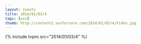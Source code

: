 ```yaml
--- 
layout: sieutv
title: 2014/01/03/4
tags: [xxx]
thumb: http://content2.sexforsure.com/2014/01/03/4/Video.jpg
---
```

{% include tvpro src="2014/01/03/4" %} 
